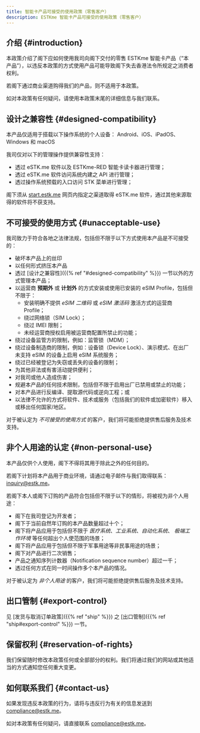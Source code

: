 ```yaml
---
title: 智能卡产品可接受的使用政策（零售客户）
description: ESTKme 智能卡产品可接受的使用政策（零售客户）
---
```


## 介绍 {#introduction}

本政策介绍了阁下应如何使用我司向阁下交付的零售 ESTKme 智能卡产品（“本产品”），以违反本政策的方式使用产品可能导致阁下失去香港法令所规定之消费者权利。

若阁下通过商业渠道购得我们的产品，则不适用于本政策。

如对本政策有任何疑问，请使用本政策末尾的详细信息与我们联系。

## 设计之兼容性 {#designed-compatibility}

本产品仅适用于搭载以下操作系统的个人设备： Android、iOS、iPadOS、Windows 和 macOS

我司仅对以下的管理操作提供兼容性支持：

- 透过 eSTK.me 软件以及 ESTKme-RED 智能卡读卡器进行管理；
- 透过 eSTK.me 软件访问系统内建之 API 进行管理；
- 透过操作系统预载的入口访问 STK 菜单进行管理；

阁下须从 [start.estk.me](https://start.estk.me) 网页内指定之渠道取得 eSTK.me 软件，通过其他来源取得的软件将不获支持。

## 不可接受的使用方式 {#unacceptable-use}

我司致力于符合各地之法律法规，包括但不限于以下方式使用本产品是不可接受的：

- 破坏本产品上的丝印
- 以任何形式挤压本产品
- 透过 [设计之兼容性]({{% ref "#designed-compatibility" %}}) 一节以外的方式管理本产品；
- 以运营商 **预期外** 或 **计划外** 的方式安装或使用已安装的 eSIM Profile，包括但不限于：
  - 安装明确不提供 _eSIM 二维码_ 或 _eSIM 激活码_ 激活方式的运营商 Profile；
  - 绕过网络锁（SIM Lock）；
  - 绕过 IMEI 限制；
  - 未经运营商授权启用被运营商配置所禁止的功能；
- 绕过设备监管方的限制，例如：监管锁（MDM）；
- 绕过设备制造商的限制，例如：设备锁（Device Lock）、演示模式、在出厂未支持 eSIM 的设备上启用 eSIM 系统服务；
- 绕过已经被登记为失窃或丢失的设备的限制；
- 为其他非法或有害活动提供便利；
- 对我司或他人造成伤害；
- 规避本产品的任何技术限制，包括但不限于启用出厂已禁用或禁止的功能；
- 对本产品进行反编译、提取源代码或逆向工程；或
- 以法律不允许的方式将软件、技术或服务（包括我们的软件或加密软件）移入或移出任何国家/地区。

对于被认定为 _不可接受的使用方式_ 的客户，我们将可能拒绝提供售后服务及技术支持。

## 非个人用途的认定 {#non-personal-use}

本产品仅供个人使用，阁下不得将其用于除此之外的任何目的。

若阁下计划将本产品用于商业环境，请通过电子邮件与我们取得联系：<inquiry@estk.me>。

若阁下本人或阁下订购的产品符合包括但不限于以下的情形，将被视为非个人用途：

- 阁下在我司登记为开发者；
- 阁下于当前自然年订购的本产品数量超过十个；
- 阁下将产品应用于包括但不限于 _医疗系统_、_工业系统_、_自动化系统_、 _极端工作环境_ 等任何超出个人使范围的场景；
- 阁下将产品应用于包括但不限于军事用途等非民事用途的场景；
- 阁下对产品进行二次销售；
- 产品之通知序列计数器（Notification sequence number）超过一千；
- 透过任何方式在同一时间操作多个本产品的情况。

对于被认定为 _非个人用途_ 的客户，我们将可能拒绝提供售后服务及技术支持。

## 出口管制 {#export-control}

见 [发货与取消订单政策]({{% ref "ship" %}}) 之 [出口管制]({{% ref "ship#export-control" %}}) 一节。

## 保留权利 {#reservation-of-rights}

我们保留随时修改本政策任何或全部部分的权利。我们将通过我们的网站或其他适当的方式通知您任何重大变更。

## 如何联系我们 {#contact-us}

如果发现违反本政策的行为，请将与违反行为有关的信息发送到 <compliance@estk.me>。

如对本政策有任何疑问，请直接联系 <compliance@estk.me>。
